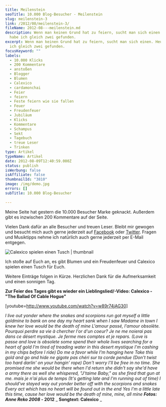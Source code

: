 ```yaml
---
title: Meilenstein
seoTitle: 10.000 Blog-Besucher - Meilenstein
slug: meilenstein-3
link: /2012/08/meilenstein-3/
fileName: 2012-08---meilenstein.md
description: Wenn man keinen Grund hat zu feiern, sucht man sich einen. Heute
  habe ich gleich zwei gefunden.
excerpt: Wenn man keinen Grund hat zu feiern, sucht man sich einen. Heute habe
  ich gleich zwei gefunden.
focusKeyword: ""
labels:
  - 10.000 Klicks
  - 200 Kommentare
  - anstoßen
  - Blogger
  - Blumen
  - Calexico
  - cardamonchai
  - Feier
  - feiern
  - Feste feiern wie sie fallen
  - Feuer
  - Freudenfeuer
  - Jubiläum
  - Klicks
  - Kommentare
  - Schampus
  - Sekt
  - Tagebuch
  - treue Leser
  - Trinken
type: Artikel
typeName: Artikel
date: 2012-08-09T12:40:59.000Z
status: publish
isWerbung: false
isAffiliate: false
thumbnailId: "3810"
image: /img/demo.jpg
errors: []
subTitle: 10.000 Blog-Besucher
  
---
```


Meine Seite hat gestern die 10.000 Besucher Marke geknackt. Außerdem gibt es
inzwischen 200 Kommentare auf der Seite.

Vielen Dank dafür an alle Besucher und treuen Leser. Bleibt mir gewogen und
besucht mich auch gerne jederzeit auf
[Facebook](https://www.facebook.com/pages/cardamonchai/163792830347189) oder
[Twitter](https://twitter.com/Anne_Reko). Fragen und Musiktipps nehme ich
natürlich auch gerne jederzeit per E-Mail entgegen.

![Calexico spielen einen Tusch | thumbnail](http://cardamonchai.com/wp-content/uploads/2012/08/166310_177235742298563_3601359_n-150x150.jpg)

Ich stoße auf Euch an, es gibt Blumen und ein Freudenfeuer und Calexico spielen
einen Tusch für Euch.

Weitere Einträge folgen in Kürze. Herzlichen Dank für die Aufmerksamkeit und
einen sonnigen Tag.

**Zur Feier des Tages gibt es wieder ein Lieblingslied/-Video: Calexico - "The
Ballad Of Cable Hogue"**

[youtube=http://www.youtube.com/watch?v=w89r74jAG30]

_I live out yonder where the snakes and scorpions run_ _got myself a little
goldmine to bank on_ _one day my heart sank when I saw Madame in town_ _I knew
her love would be the death of mine_ _L'amour passé, l'amour obsolète._
_Pourquoi perdre sa vie à chercher l'or d'un coeur?_ _Je ne me noierai pas dans
ce désert mystique._ _Je ferme mes comptes et je repars._ _(Love is passe and
love is obsolete_ _some spend their whole lives searching for a heart of gold_
_I'm tired of treading water in this desert mystique_ _I'm cashing in my chips
before I ride)_ _Do me a favor while I'm hanging here_ _Take this gold and go
and hide_ _ne gigote pas chéri sur ta corde pendue_ _(Don't twist too hard
darlin' on your hangin' rope)_ _Don't worry I'll be free in no time._ _She
promised me she would be there when I'd return_ _she didn't say she'd have a
army there as well_ _she whispered, "J'taime Baby," as she fired that gun at
me._ _mais je n'ai plus de temps_ _(It's getting late and I'm running out of
time)_ _I should've stayed way out yonder better off with the_ _scorpions and
snakes_ _Every act which has no heart will be found out in the end_ _Yes I'm a
little late this time,_ _cause her love would be the death of mine,_ _mine, all
mine_ **_Fotos: Anne Reko 2008 -_ 2012** _ **Songtext: Calexico** _

  